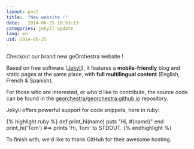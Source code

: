 ```yaml
---
layout: post
title:  "New website !"
date:   2014-06-25 18:53:13
categories: jekyll update
lang: en
uid: 2014-06-25
---
```


Checkout our brand new geOrchestra website !

Based on free software ([Jekyll](http://jekyllrb.com/)), it features a **mobile-friendly** blog and static pages at the same place, with **full multilingual content** (English, French & Spanish).

<!--more-->

For those who are interested, or who'd like to contribute, the source code can be found in the [georchestra/georchestra.github.io](https://github.com/georchestra/georchestra.github.io) repository.

Jekyll offers powerful support for code snippets, here in ruby:

{% highlight ruby %}
def print_hi(name)
  puts "Hi, #{name}"
end
print_hi('Tom')
#=> prints 'Hi, Tom' to STDOUT.
{% endhighlight %}

To finish with, we'd like to thank GitHub for their awesome hosting.
